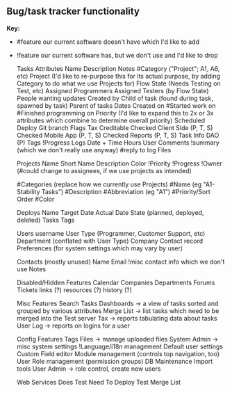 ## Bug/task tracker functionality ##

**Key:**

 * #feature our current software doesn't have which I'd like to add
 * !feature our current software has, but we don't use and I'd like to drop

	Tasks
		Attributes
			Name
			Description
			Notes
			#Category ("Project"; A1, A6, etc)
			Project (I'd like to re-purpose this for its actual purpose, by adding Category to do what we use Projects for)
			Flow State (Needs Testing on Test, etc)
			Assigned Programmers
			Assigned Testers (by Flow State)
			People wanting updates
			Created by
			Child of task (found during task, spawned by task)
			Parent of tasks
			Dates
				Created on
				#Started work on
				#Finished programming on
			Priority (I'd like to expand this to 2x or 3x attributes which combine to determine overall priority)
			Scheduled Deploy
			Git branch
			Flags
				Tax Creditable
				Checked Client Side (P, T, S)
				Checked Mobile App (P, T, S)
				Checked Reports (P, T, S)
				Task Info DAO (P)
			Tags
			!Progress
		Logs
			Date + Time
			Hours
			User
			Comments
			!summary (which we don't really use anyway)
			#reply to log
		Files
	
	Projects
		Name
		Short Name
		Description
		Color
		!Priority
		!Progress
		!Owner (#could change to assignees, if we use projects as intended)
	
	#Categories (replace how we currently use Projects)
		#Name (eg "A1-Stability Tasks")
		#Description
		#Abbreviation (eg "A1")
		#Priority/Sort Order
		#Color
	
	Deploys
		Name
		Target Date
		Actual Date
		State (planned, deployed, deleted)
		Tasks
		Tags
	
	Users
		username
		User Type (Programmer, Customer Support, etc)
		Department (conflated with User Type)
		Company
		Contact record
		Preferences (for system settings which may vary by user)
	
	Contacts (mostly unused)
		Name
		Email
		!misc contact info which we don't use
		Notes
		
	Disabled/Hidden Features
		Calendar
		Companies
			Departments
		Forums
		Tickets
		links (?)
		resources (?)
		history (?)
	
	Misc Features
		Search Tasks
		Dashboards -> a view of tasks sorted and grouped by various attributes
		Merge List -> list tasks which need to be merged into the Test server
		Tax -> reports tabulating data about tasks
		User Log -> reports on logins for a user
	
	Config Features
		Tags
		Files -> manage uploaded files
		System Admin -> misc system settings
			!Language/i18n management
			Default user settings
			Custom Field editor
			Module management (controls top navigation, too)
			User Role management (permission groups)
			DB Maintenance
			Import tools
		User Admin -> role control, create new users
	
	Web Services
		Does Test Need To Deploy
		Test Merge List
	